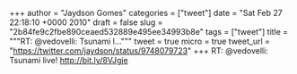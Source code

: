 
+++
author = "Jaydson Gomes"
categories = ["tweet"]
date = "Sat Feb 27 22:18:10 +0000 2010"
draft = false
slug = "2b84fe9c2fbe890ceaed532889e495ee34993b8e"
tags = ["tweet"]
title = """RT: @vedovelli: Tsunami l..."""
tweet = true
micro = true
tweet_url = "https://twitter.com/jaydson/status/9748079723"
+++
RT: @vedovelli: Tsunami live! http://bit.ly/8VJgje
